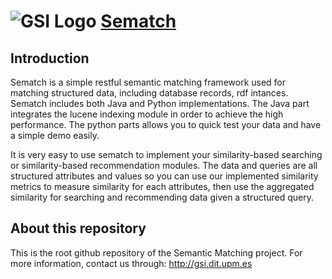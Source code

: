 ![GSI Logo](http://gsi.dit.upm.es/templates/jgsi/images/logo.png)
[Sematch](http://gsi.dit.upm.es)
==================================

## Introduction

Sematch is a simple restful semantic matching framework used for matching structured data, including
database records, rdf intances. Sematch includes both Java and Python implementations. The Java part
integrates the lucene indexing module in order to achieve the high performance. The python parts
allows you to quick test your data and have a simple demo easily. 

It is very easy to use sematch to implement your similarity-based searching or similarity-based
recommendation modules. The data and queries are all structured attributes and values so you can use our
implemented similarity metrics to measure similarity for each attributes, then use the aggregated
similarity for searching and recommending data given a structured query. 

About this repository
------------------------------
This is the root github repository of the Semantic Matching project.
For more information, contact us through: http://gsi.dit.upm.es
